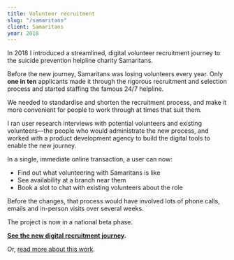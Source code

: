 ```yaml
---
title: Volunteer recruitment
slug: "/samaritans"
client: Samaritans
year: 2018
---
```


In 2018 I introduced a streamlined, digital volunteer recruitment journey to the suicide prevention helpline charity Samaritans.

Before the new journey, Samaritans was losing volunteers every year. Only **one in ten** applicants made it through the rigorous recruitment and selection process and started staffing the famous 24/7 helpline.

We needed to standardise and shorten the recruitment process, and make it more convenient for people to work through at times that suit them.

I ran user research interviews with potential volunteers and existing volunteers—the people who would administrate the new process, and worked with a product development agency to build the digital tools to enable the new journey.

In a single, immediate online transaction, a user can now:

- Find out what volunteering with Samaritans is like
- See availability at a branch near them
- Book a slot to chat with existing volunteers about the role

Before the changes, that process would have involved lots of phone calls, emails and in-person visits over several weeks.

The project is now in a national beta phase.

**[See the new digital recruitment journey](https://volunteer.samaritans.org/volunteer).**

Or, [read more about this work](https://samaritans-digital.github.io/volunteer-recruitment-improvements.html).